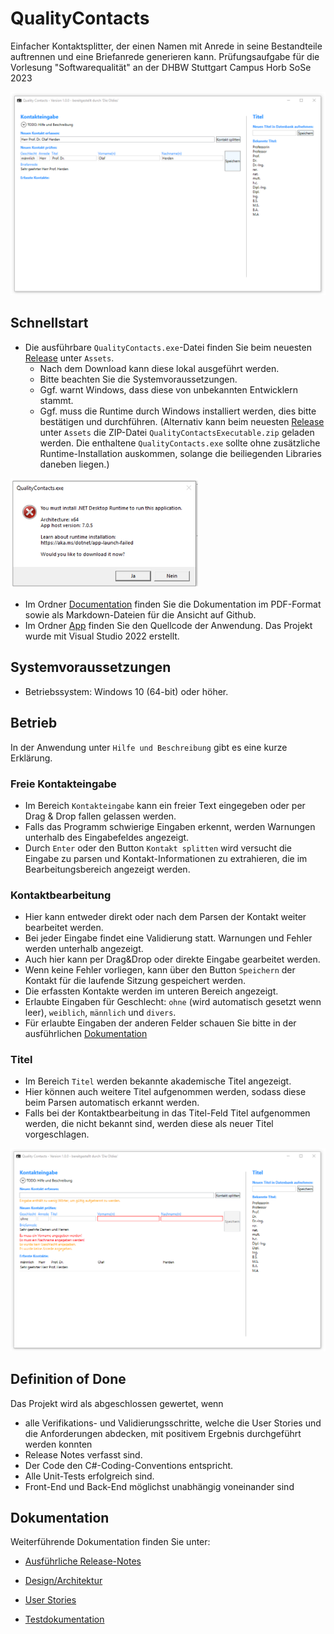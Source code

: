 # QualityContacts
Einfacher Kontaktsplitter, der einen Namen mit Anrede in seine Bestandteile auftrennen und eine Briefanrede generieren kann. Prüfungsaufgabe für die Vorlesung "Softwarequalität" an der DHBW Stuttgart Campus Horb SoSe 2023

![Screenshot der Eingabe](Documentation/Images/QualityContacts_0.png)

## Schnellstart

* Die ausführbare `QualityContacts.exe`-Datei finden Sie beim neuesten [Release](https://github.com/IngmarBuchenhain/QualityContacts/releases/tag/v1.0.0) unter `Assets`. 
  * Nach dem Download kann diese lokal ausgeführt werden. 
  * Bitte beachten Sie die Systemvoraussetzungen. 
  * Ggf. warnt Windows, dass diese von unbekannten Entwicklern stammt.
  * Ggf. muss die Runtime durch Windows installiert werden, dies bitte bestätigen und durchführen. (Alternativ kann beim neuesten [Release](https://github.com/IngmarBuchenhain/QualityContacts/releases/tag/v1.0.0) unter `Assets` die ZIP-Datei `QualityContactsExecutable.zip` geladen werden. Die enthaltene `QualityContacts.exe` sollte ohne zusätzliche Runtime-Installation auskommen, solange die beiliegenden Libraries daneben liegen.)
  
<img src="https://github.com/IngmarBuchenhain/QualityContacts/blob/cde3c948ddc99dde262f60753136c93fab0f4dc7/Documentation/Images/Runtime_Prompt.png" width="300">

* Im Ordner [Documentation](https://github.com/IngmarBuchenhain/QualityContacts/tree/main/Documentation) finden Sie die Dokumentation im PDF-Format sowie als Markdown-Dateien für die Ansicht auf Github.
* Im Ordner [App](https://github.com/IngmarBuchenhain/QualityContacts/tree/main/App) finden Sie den Quellcode der Anwendung. Das Projekt wurde mit Visual Studio 2022 erstellt.

## Systemvoraussetzungen

* Betriebssystem: Windows 10 (64-bit) oder höher.

## Betrieb

In der Anwendung unter `Hilfe und Beschreibung` gibt es eine kurze Erklärung.

### Freie Kontakteingabe
* Im Bereich `Kontakteingabe` kann ein freier Text eingegeben oder per Drag & Drop fallen gelassen werden.
* Falls das Programm schwierige Eingaben erkennt, werden Warnungen unterhalb des Eingabefeldes angezeigt.
* Durch `Enter` oder den Button `Kontakt splitten` wird versucht die Eingabe zu parsen und Kontakt-Informationen zu extrahieren, die im Bearbeitungsbereich angezeigt werden.

### Kontaktbearbeitung
* Hier kann entweder direkt oder nach dem Parsen der Kontakt weiter bearbeitet werden.
* Bei jeder Eingabe findet eine Validierung statt. Warnungen und Fehler werden unterhalb angezeigt.
* Auch hier kann per Drag&Drop oder direkte Eingabe gearbeitet werden.
* Wenn keine Fehler vorliegen, kann über den Button `Speichern` der Kontakt für die laufende Sitzung gespeichert werden. 
* Die erfassten Kontakte werden im unteren Bereich angezeigt.
* Erlaubte Eingaben für Geschlecht: `ohne` (wird automatisch gesetzt wenn leer), `weiblich`, `männlich` und `divers`.
* Für erlaubte Eingaben der anderen Felder schauen Sie bitte in der ausführlichen [Dokumentation](Documentation/ReleaseNotes.md)

### Titel
* Im Bereich `Titel` werden bekannte akademische Titel angezeigt.
* Hier können auch weitere Titel aufgenommen werden, sodass diese beim Parsen automatisch erkannt werden.
* Falls bei der Kontaktbearbeitung in das Titel-Feld Titel aufgenommen werden, die nicht bekannt sind, werden diese als neuer Titel vorgeschlagen.

![Screenshot mit Warnungen und Fehlern](Documentation/Images/QualityContacts_1.png)


## Definition of Done

Das Projekt wird als abgeschlossen gewertet, wenn
* alle Verifikations- und Validierungsschritte, welche die User Stories und die Anforderungen abdecken, mit positivem Ergebnis durchgeführt werden konnten
* Release Notes verfasst sind.
* Der Code den C#-Coding-Conventions entspricht.
* Alle Unit-Tests erfolgreich sind.
* Front-End und Back-End möglichst unabhängig voneinander sind

## Dokumentation

Weiterführende Dokumentation finden Sie unter:

* [Ausführliche Release-Notes](Documentation/ReleaseNotes.md)

* [Design/Architektur](Documentation/Design.md)

* [User Stories](Documentation/UserStories.md)

* [Testdokumentation](Documentation/Tests.md)
